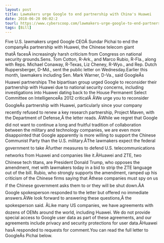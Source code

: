 ```yaml
---
layout: post
title: Lawmakers urge Google to end partnership with China's Huawei
date: 2018-06-20 00:02:2
tourl: https://www.cyberscoop.com/lawmakers-urge-google-to-end-partnership-with-chinas-huawei/?category_news=technology
tags: [Bill]
---
```

Five U.S. lawmakers urged Google CEOÂ Sundar Pichai to end the companyÂs partnership with Huawei, the Chinese telecom giant thatÂ facesÂ increasingly harsh criticism from Congress on national security grounds.Sens. Tom Cotton, R-Ark., and Marco Rubio, R-Fla., along with Reps. Michael Conaway, R-Texas, Liz Cheney, R-Wyo., and Rep. Dutch Ruppersberger, D-Md., sent the public letter on Wednesday.Earlier this month, lawmakers including Sen. Mark Warner, D-Va., said GoogleÂs Huawei partnerships The bipartisan group urged Google to reconsider their partnership with Huawei due to national security concerns, including investigations into Huawei dating back to the House Permanent Select Committee on IntelligenceÂs 2012 criticalÂ ÂWe urge you to reconsider GoogleÂs partnership with Huawei, particularly since your company recently refused to renew a key research partnership, Project Maven, with the Department of Defense,Â the letter reads. ÂWhile we regret that Google did not want to continue a long and fruitful tradition of collaboration between the military and technology companies, we are even more disappointed that Google apparently is more willing to support the Chinese Communist Party than the U.S. military.ÂThe lawmakers expect the federal government to take Âfurther measures to defend U.S. telecommunications networks from Huawei and companies like it.ÂHuawei and ZTE, two Chinese tech titans, are President Donald Trump, who opposes the amendment, met with lawmakers today in a bid to strip the ZTE language out of the bill. Rubio, who strongly supports the amendment, ramped up his criticism of the Chinese firms saying that Âthese companies must spy on us if the Chinese government asks them to or they will be shut down.ÂA Google spokesperson responded to the letter but offered no immediate answers.ÂWe look forward to answering these questions,Â the spokesperson said. ÂLike many US companies, we have agreements with dozens of OEMs around the world, including Huawei. We do not provide special access to Google user data as part of these agreements, and our agreements include privacy and security protections for user data.ÂHuawei hasÂ responded to requests for comment.You can read the full letter to GoogleÂs Pichai below.